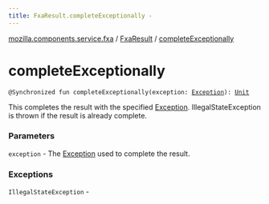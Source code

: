 ```yaml
---
title: FxaResult.completeExceptionally - 
---
```


[mozilla.components.service.fxa](../index.html) / [FxaResult](index.html) / [completeExceptionally](./complete-exceptionally.html)

# completeExceptionally

`@Synchronized fun completeExceptionally(exception: `[`Exception`](https://kotlinlang.org/api/latest/jvm/stdlib/kotlin/-exception/index.html)`): `[`Unit`](https://kotlinlang.org/api/latest/jvm/stdlib/kotlin/-unit/index.html)

This completes the result with the specified [Exception](https://kotlinlang.org/api/latest/jvm/stdlib/kotlin/-exception/index.html). IllegalStateException is thrown
if the result is already complete.

### Parameters

`exception` - The [Exception](https://kotlinlang.org/api/latest/jvm/stdlib/kotlin/-exception/index.html) used to complete the result.

### Exceptions

`IllegalStateException` - 